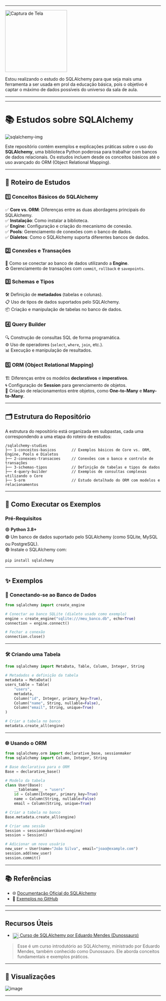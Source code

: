 
---
<img src="https://github.com/user-attachments/assets/6279cd0c-d692-4c5e-bd89-b6d2d5d230f0" alt="Captura de Tela" width="200">

Estou realizando o estudo do SQLAlchemy para que seja mais uma ferramenta a ser usada em prol da educação básica, pois o objetivo é captar o máximo de dados possíveis do universo da sala de aula.

---
---

# 📚 **Estudos sobre SQLAlchemy**

![sqlalchemy-img](https://github.com/user-attachments/assets/de60eb02-425b-4df9-8de8-6d52d431ca76)


Este repositório contém exemplos e explicações práticas sobre o uso do **SQLAlchemy**, uma biblioteca Python poderosa para trabalhar com bancos de dados relacionais. Os estudos incluem desde os conceitos básicos até o uso avançado do ORM (Object Relational Mapping).

---

## 🔖 **Roteiro de Estudos**

### 1️⃣ **Conceitos Básicos do SQLAlchemy**  
✅ **Core vs. ORM**: Diferenças entre as duas abordagens principais do SQLAlchemy.  
✅ **Instalação**: Como instalar a biblioteca.  
✅ **Engine**: Configuração e criação do mecanismo de conexão.  
✅ **Pools**: Gerenciamento de conexões com o banco de dados.  
✅ **Dialetos**: Como o SQLAlchemy suporta diferentes bancos de dados.  

### 2️⃣ **Conexões e Transações**  
🔗 Como se conectar ao banco de dados utilizando a **Engine**.  
♻️ Gerenciamento de transações com `commit`, `rollback` e `savepoints`.  

### 3️⃣ **Schemas e Tipos**  
🛠️ Definição de **metadados** (tabelas e colunas).  
📋 Uso de tipos de dados suportados pelo SQLAlchemy.  
📦 Criação e manipulação de tabelas no banco de dados.  

### 4️⃣ **Query Builder**  
🔍 Construção de consultas SQL de forma programática.  
⚙️ Uso de operadores (`select`, `where`, `join`, etc.).  
📊 Execução e manipulação de resultados.  

### 5️⃣ **ORM (Object Relational Mapping)**  
🏗️ Diferenças entre os modelos **declarativos** e **imperativos**.  
🌀 Configuração de **Session** para gerenciamento de objetos.  
🤝 Criação de relacionamentos entre objetos, como **One-to-Many** e **Many-to-Many**.  

---

## 🗂️ **Estrutura do Repositório**

A estrutura do repositório está organizada em subpastas, cada uma correspondendo a uma etapa do roteiro de estudos:

```
/sqlalchemy-studies
├── 1-conceitos-basicos       // Exemplos básicos de Core vs. ORM, Engine, Pools e Dialetos
├── 2-conexoes-transacoes     // Conexões com o banco e controle de transações
├── 3-schemas-tipos           // Definição de tabelas e tipos de dados
├── 4-query-builder           // Exemplos de consultas complexas utilizando o Core
├── 5-orm                     // Estudo detalhado do ORM com modelos e relacionamentos
```

---

## 🚀 **Como Executar os Exemplos**

### **Pré-Requisitos**  
🟢 **Python 3.8+**  
🟢 Um banco de dados suportado pelo SQLAlchemy (como SQLite, MySQL ou PostgreSQL).  
🟢 Instale o SQLAlchemy com:  
```bash
pip install sqlalchemy
```

---

## ✨ **Exemplos**

### 🔗 **Conectando-se ao Banco de Dados**
```python
from sqlalchemy import create_engine

# Conectar ao banco SQLite (dialeto usado como exemplo)
engine = create_engine("sqlite:///meu_banco.db", echo=True)
connection = engine.connect()

# Fechar a conexão
connection.close()
```

---

### 🛠️ **Criando uma Tabela**
```python
from sqlalchemy import MetaData, Table, Column, Integer, String

# Metadados e definição da tabela
metadata = MetaData()
users_table = Table(
    "users", 
    metadata,
    Column("id", Integer, primary_key=True),
    Column("name", String, nullable=False),
    Column("email", String, unique=True)
)

# Criar a tabela no banco
metadata.create_all(engine)
```

---

### 🌐 **Usando o ORM**
```python
from sqlalchemy.orm import declarative_base, sessionmaker
from sqlalchemy import Column, Integer, String

# Base declarativa para o ORM
Base = declarative_base()

# Modelo da tabela
class User(Base):
    __tablename__ = "users"
    id = Column(Integer, primary_key=True)
    name = Column(String, nullable=False)
    email = Column(String, unique=True)

# Criar a tabela no banco
Base.metadata.create_all(engine)

# Criar uma sessão
Session = sessionmaker(bind=engine)
session = Session()

# Adicionar um novo usuário
new_user = User(name="João Silva", email="joao@example.com")
session.add(new_user)
session.commit()
```

---

## 📚 **Referências**

- 🌐 [Documentação Oficial do SQLAlchemy](https://docs.sqlalchemy.org/)  
- 🔗 [Exemplos no GitHub](https://github.com/sqlalchemy/sqlalchemy)  

---

---
## Recursos Úteis

- <a href="https://www.youtube.com/watch?v=t4C1c62Z4Ag&t=4076s&ab_channel=EduardoMendes">
  <img src="https://upload.wikimedia.org/wikipedia/commons/4/42/YouTube_icon_%282013-2017%29.png" alt="YouTube Logo" style="width:20px; vertical-align:middle;"> Curso de SQLAlchemy por Eduardo Mendes (Dunossauro)
</a>

> Esse é um curso introdutório ao SQLAlchemy, ministrado por Eduardo Mendes, também conhecido como Dunossauro. Ele aborda conceitos fundamentais e exemplos práticos.

---

## 🎨 **Visualizações**


![image](https://github.com/user-attachments/assets/e0da3040-97f4-4692-86a3-5b97ebdd8157)


---
